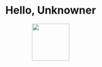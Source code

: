<center>
  
 
  # **Hello, Unknowner**
  
  
  <a href="https://fauux.neocities.org">
    <img src="mebious_icon_02.gif" width="100" height:"90" Align:"Right"
         </a>
